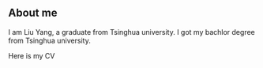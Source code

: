 ## About me

I am Liu Yang, a graduate from Tsinghua university. I got my bachlor degree from Tsinghua university.

 Here is my CV

